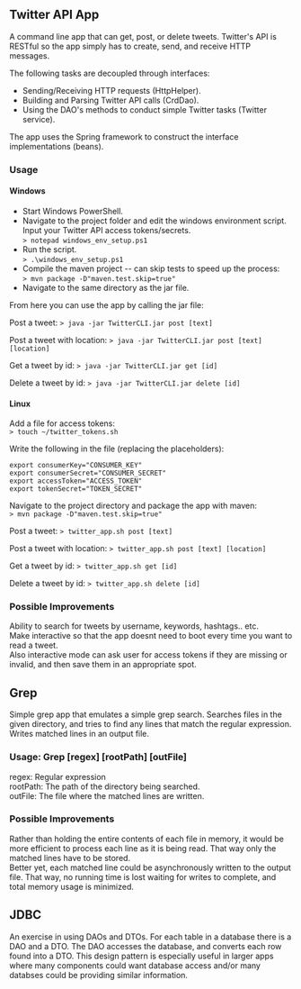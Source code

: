 ## Twitter API App
A command line app that can get, post, or delete tweets. Twitter's API is RESTful so the app
simply has to create, send, and receive HTTP messages.  

The following tasks are decoupled through interfaces:
 - Sending/Receiving HTTP requests (HttpHelper).
 - Building and Parsing Twitter API calls (CrdDao).
 - Using the DAO's methods to conduct simple Twitter tasks (Twitter service).

The app uses the Spring framework to construct the interface implementations (beans).
### Usage 
#### Windows
 - Start Windows PowerShell.  
 - Navigate to the project folder and edit the windows environment script. Input your Twitter API access tokens/secrets.  
  `> notepad windows_env_setup.ps1`
 - Run the script.  
  `> .\windows_env_setup.ps1`
 - Compile the maven project -- can skip tests to speed up the process:  
  `> mvn package -D"maven.test.skip=true"`
 - Navigate to the same directory as the jar file.
 
From here you can use the app by calling the jar file:  

Post a tweet:
`> java -jar TwitterCLI.jar post [text] `  

Post a tweet with location:
`> java -jar TwitterCLI.jar post [text] [location]`  

Get a tweet by id:
`> java -jar TwitterCLI.jar get [id]`  

Delete a tweet by id:
`> java -jar TwitterCLI.jar delete [id]`

#### Linux
Add a file for access tokens:  
`> touch ~/twitter_tokens.sh`

Write the following in the file (replacing the placeholders):
```
export consumerKey="CONSUMER_KEY"
export consumerSecret="CONSUMER_SECRET"
export accessToken="ACCESS_TOKEN"
export tokenSecret="TOKEN_SECRET"
```
Navigate to the project directory and package the app with maven:  
`> mvn package -D"maven.test.skip=true"`

Post a tweet:
`> twitter_app.sh post [text] `  

Post a tweet with location:
`> twitter_app.sh post [text] [location]`  

Get a tweet by id:
`> twitter_app.sh get [id]`  

Delete a tweet by id:
`> twitter_app.sh delete [id]`

### Possible Improvements
Ability to search for tweets by username, keywords, hashtags.. etc.  
Make interactive so that the app doesnt need to boot every time you want to read a tweet.  
Also interactive mode can ask user for access tokens if they are missing or invalid, and
then save them in an appropriate spot.
## Grep
Simple grep app that emulates a simple grep search. Searches files in the given directory,
and tries to find any lines that match the regular expression. Writes matched lines in
an output file.
### Usage: Grep [regex] [rootPath] [outFile]
 regex: Regular expression  
 rootPath: The path of the directory being searched.  
 outFile: The file where the matched lines are written.
### Possible Improvements
Rather than holding the entire contents of each file in memory, it would be more efficient
to process each line as it is being read. That way only the matched lines have to be stored.  
Better yet, each matched line could be asynchronously written to the output file. That way,
no running time is lost waiting for writes to complete, and total memory usage is minimized.
## JDBC
An exercise in using DAOs and DTOs. For each table in a database there is a DAO and a DTO.
The DAO accesses the database, and converts each row found into a DTO. This design pattern
is especially useful in larger apps where many components could want database access and/or many
databses could be providing similar information.

